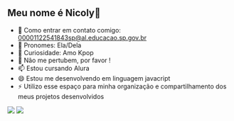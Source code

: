 ## Meu nome é Nicoly👋

- 🔭 Como entrar em contato comigo: 00001122541843sp@al.educacao.sp.gov.br
- 🌱 Pronomes: Ela/Dela
- 👯 Curiosidade: Amo Kpop
- 💬 Não me pertubem, por favor !
- 📫 Estou cursando Alura
- 😄 Estou me desenvolvendo em linguagem javacript
- ⚡ Utilizo esse espaço para minha organização e compartilhamento dos meus projetos desenvolvidos

![](https://media1.tenor.com/m/n5E_Xi3i6H8AAAAd/yoongi-nba-suga-nba.gif)
![](https://media1.tenor.com/m/U2gIDUrSAxwAAAAC/lee-dongmin-cha-eunwoo.gif)

